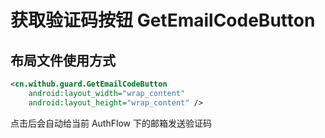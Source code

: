 # 获取验证码按钮 GetEmailCodeButton

## 布局文件使用方式

```xml
<cn.withub.guard.GetEmailCodeButton
    android:layout_width="wrap_content"
    android:layout_height="wrap_content" />
```

点击后会自动给当前 AuthFlow 下的邮箱发送验证码